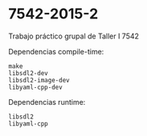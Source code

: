 # 7542-2015-2
Trabajo práctico grupal de Taller I 7542

Dependencias compile-time:
```
make
libsdl2-dev
libsdl2-image-dev
libyaml-cpp-dev
```

Dependencias runtime:
```
libsdl2
libyaml-cpp
```

